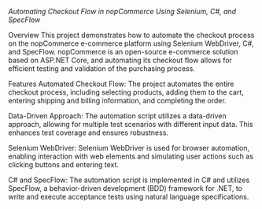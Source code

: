 *Automating Checkout Flow in nopCommerce Using Selenium, C#, and SpecFlow*

Overview
This project demonstrates how to automate the checkout process on the nopCommerce e-commerce platform using Selenium WebDriver, C#, and SpecFlow. nopCommerce is an open-source e-commerce solution based on ASP.NET Core, and automating its checkout flow allows for efficient testing and validation of the purchasing process.

Features
Automated Checkout Flow: The project automates the entire checkout process, including selecting products, adding them to the cart, entering shipping and billing information, and completing the order.

Data-Driven Approach: The automation script utilizes a data-driven approach, allowing for multiple test scenarios with different input data. This enhances test coverage and ensures robustness.

Selenium WebDriver: Selenium WebDriver is used for browser automation, enabling interaction with web elements and simulating user actions such as clicking buttons and entering text.

C# and SpecFlow: The automation script is implemented in C# and utilizes SpecFlow, a behavior-driven development (BDD) framework for .NET, to write and execute acceptance tests using natural language specifications.
